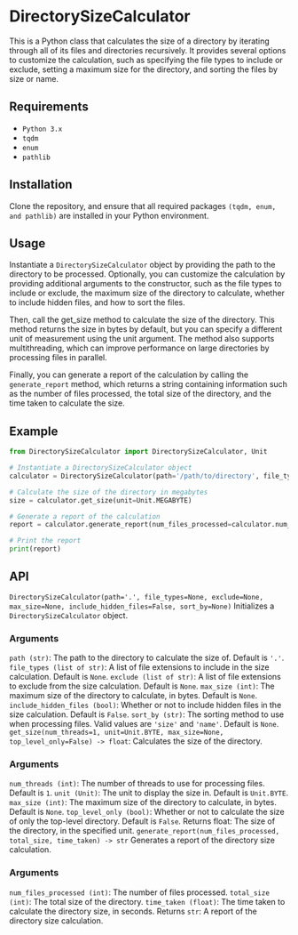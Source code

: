 # DirectorySizeCalculator

This is a Python class that calculates the size of a directory by iterating through all of its files and directories recursively. It provides several options to customize the calculation, such as specifying the file types to include or exclude, setting a maximum size for the directory, and sorting the files by size or name.

## Requirements
- `Python 3.x`
- `tqdm`
- `enum`
- `pathlib`

## Installation
Clone the repository, and ensure that all required packages `(tqdm, enum, and pathlib)` are installed in your Python environment.

## Usage
Instantiate a `DirectorySizeCalculator` object by providing the path to the directory to be processed. Optionally, you can customize the calculation by providing additional arguments to the constructor, such as the file types to include or exclude, the maximum size of the directory to calculate, whether to include hidden files, and how to sort the files.

Then, call the get_size method to calculate the size of the directory. This method returns the size in bytes by default, but you can specify a different unit of measurement using the unit argument. The method also supports multithreading, which can improve performance on large directories by processing files in parallel.

Finally, you can generate a report of the calculation by calling the `generate_report` method, which returns a string containing information such as the number of files processed, the total size of the directory, and the time taken to calculate the size.

## Example
```python
from DirectorySizeCalculator import DirectorySizeCalculator, Unit

# Instantiate a DirectorySizeCalculator object
calculator = DirectorySizeCalculator(path='/path/to/directory', file_types=['.jpg', '.png'], exclude=['.pdf'], sort_by='size')

# Calculate the size of the directory in megabytes
size = calculator.get_size(unit=Unit.MEGABYTE)

# Generate a report of the calculation
report = calculator.generate_report(num_files_processed=calculator.num_files_processed, total_size=size, time_taken=calculator.time_taken)

# Print the report
print(report)
```
## API
`DirectorySizeCalculator(path='.', file_types=None, exclude=None, max_size=None, include_hidden_files=False, sort_by=None)`
Initializes a `DirectorySizeCalculator` object.

### Arguments
`path (str)`: The path to the directory to calculate the size of. Default is `'.'`.
`file_types (list of str)`: A list of file extensions to include in the size calculation. Default is `None`.
`exclude (list of str)`: A list of file extensions to exclude from the size calculation. Default is `None`.
`max_size (int)`: The maximum size of the directory to calculate, in bytes. Default is `None`.
`include_hidden_files (bool)`: Whether or not to include hidden files in the size calculation. Default is `False`.
`sort_by (str)`: The sorting method to use when processing files. Valid values are `'size'` and `'name'`. Default is `None`.
`get_size(num_threads=1, unit=Unit.BYTE, max_size=None, top_level_only=False) -> float`: Calculates the size of the directory.

### Arguments
`num_threads (int)`: The number of threads to use for processing files. Default is `1`.
`unit (Unit)`: The unit to display the size in. Default is `Unit.BYTE`.
`max_size (int)`: The maximum size of the directory to calculate, in bytes. Default is `None`.
`top_level_only (bool)`: Whether or not to calculate the size of only the top-level directory. Default is `False`.
Returns
float: The size of the directory, in the specified unit.
`generate_report(num_files_processed, total_size, time_taken) -> str`
Generates a report of the directory size calculation.

### Arguments
`num_files_processed (int)`: The number of files processed.
`total_size (int)`: The total size of the directory.
`time_taken (float)`: The time taken to calculate the directory size, in seconds.
Returns
`str`: A report of the directory size calculation.


